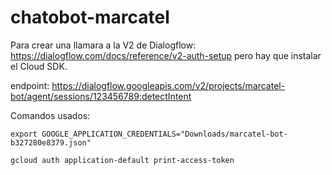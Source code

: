 # chatobot-marcatel
Para crear una llamara a la V2 de Dialogflow:
https://dialogflow.com/docs/reference/v2-auth-setup
pero hay que instalar el Cloud SDK.


endpoint:
https://dialogflow.googleapis.com/v2/projects/marcatel-bot/agent/sessions/123456789:detectIntent

Comandos usados:

`export GOOGLE_APPLICATION_CREDENTIALS="Downloads/marcatel-bot-b327280e8379.json"`

`gcloud auth application-default print-access-token`
